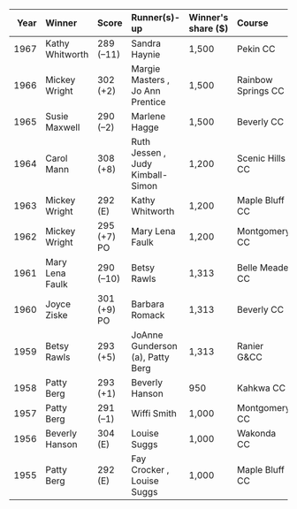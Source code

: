 |   Year | Winner          | Score       | Runner(s)-up                     | Winner's share ($)   | Course             | Location             |
|-------:|:----------------|:------------|:---------------------------------|:---------------------|:-------------------|:---------------------|
|   1967 | Kathy Whitworth | 289 (–11)   | Sandra Haynie                    | 1,500                | Pekin CC           | Pekin, Illinois      |
|   1966 | Mickey Wright   | 302 (+2)    | Margie Masters , Jo Ann Prentice | 1,500                | Rainbow Springs CC | Mukwonago, Wisconsin |
|   1965 | Susie Maxwell   | 290 (–2)    | Marlene Hagge                    | 1,500                | Beverly CC         | Chicago, Illinois    |
|   1964 | Carol Mann      | 308 (+8)    | Ruth Jessen , Judy Kimball-Simon | 1,200                | Scenic Hills CC    | Pensacola, Florida   |
|   1963 | Mickey Wright   | 292 (E)     | Kathy Whitworth                  | 1,200                | Maple Bluff CC     | Madison, Wisconsin   |
|   1962 | Mickey Wright   | 295 (+7) PO | Mary Lena Faulk                  | 1,200                | Montgomery CC      | Montgomery, Alabama  |
|   1961 | Mary Lena Faulk | 290 (–10)   | Betsy Rawls                      | 1,313                | Belle Meade CC     | Nashville, Tennessee |
|   1960 | Joyce Ziske     | 301 (+9) PO | Barbara Romack                   | 1,313                | Beverly CC         | Chicago, Illinois    |
|   1959 | Betsy Rawls     | 293 (+5)    | JoAnne Gunderson (a), Patty Berg | 1,313                | Ranier G&CC        | Seattle, Washington  |
|   1958 | Patty Berg      | 293 (+1)    | Beverly Hanson                   | 950                  | Kahkwa CC          | Erie, Pennsylvania   |
|   1957 | Patty Berg      | 291 (–1)    | Wiffi Smith                      | 1,000                | Montgomery CC      | Montgomery, Alabama  |
|   1956 | Beverly Hanson  | 304 (E)     | Louise Suggs                     | 1,000                | Wakonda CC         | Des Moines, Iowa     |
|   1955 | Patty Berg      | 292 (E)     | Fay Crocker , Louise Suggs       | 1,000                | Maple Bluff CC     | Madison, Wisconsin   |
